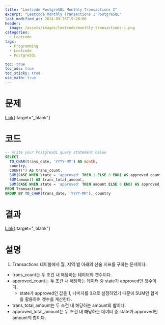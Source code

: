 ```yaml
---
title: "Leetcode PostgreSQL Monthly Transactions I"
excerpt: "Leetcode Monthly Transactions I PostgreSQL"
last_modified_at: 2024-09-26T19:20:00
header:
  image: /assets/images/leetcode/monthly-transactions-i.png
categories:
  - Leetcode
tags:
  - Programming
  - Leetcode
  - PostgreSQL

toc: true
toc_ads: true
toc_sticky: true
use_math: true
---
```

# 문제
[Link](https://leetcode.com/problems/monthly-transactions-i/){:target="_blank"}

# 코드
```sql
-- Write your PostgreSQL query statement below
SELECT
  TO_CHAR(trans_date, 'YYYY-MM') AS month,
  country,
  COUNT(*) AS trans_count,
  SUM(CASE WHEN state = 'approved' THEN 1 ELSE 0 END) AS approved_count,
  SUM(amount) AS trans_total_amount,
  SUM(CASE WHEN state = 'approved' THEN amount ELSE 0 END) AS approved_total_amount
FROM Transactions
GROUP BY TO_CHAR(trans_date, 'YYYY-MM'), country
```

# 결과
[Link](https://leetcode.com/problems/monthly-transactions-i/submissions/1402793914/){:target="_blank"}

# 설명
1. Transactions 테이블에서 월, 지역 별 아래의 산술 지표를 구하는 문제이다.
- trans_count는 두 조건 내 해당하는 데이터의 갯수이다.
- approved_count는 두 조건 내 해당하는 데이터 중 state가 approved인 갯수이다.
  - state가 approved인 값을 1, 나머지를 0으로 설정하였기 때문에 SUM인 합계를 활용하여 갯수를 계산한다.
- trans_total_amount는 두 조건 내 해당하는 amount의 합이다.
- approved_total_amount는 두 조건 내 해당하는 데이터 중 state가 approved인 amount의 합이다.